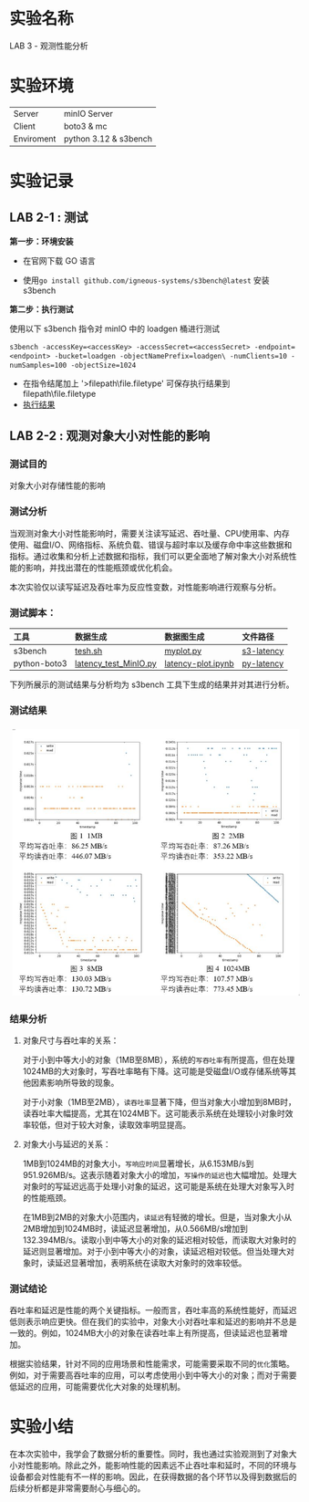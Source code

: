 # 实验名称

LAB 3 - 观测性能分析

# 实验环境

| | |
| :----- | :----- |
| Server | minIO Server |
| Client | boto3 & mc |
| Enviroment | python 3.12 & s3bench |

# 实验记录

## LAB 2-1 : 测试

**第一步：环境安装**

- 在官网下载 GO 语言

- 使用`go install github.com/igneous-systems/s3bench@latest` 安装 s3bench

**第二步：执行测试**

使用以下 s3bench 指令对 minIO 中的 loadgen 桶进行测试

    s3bench -accessKey=<accessKey> -accessSecret=<accessSecret> -endpoint=<endpoint> -bucket=loadgen -objectNamePrefix=loadgen\ -numClients=10 -numSamples=100 -objectSize=1024

- 在指令结尾加上 '>filepath\file.filetype' 可保存执行结果到 filepath\file.filetype
- [执行结果](figure/Lab3-s3-test.png)

## LAB 2-2 : 观测对象大小对性能的影响

### **测试目的**

对象大小对存储性能的影响

### **测试分析**

当观测对象大小对性能影响时，需要关注读写延迟、吞吐量、CPU使用率、内存使用、磁盘I/O、网络指标、系统负载、错误与超时率以及缓存命中率这些数据和指标。通过收集和分析上述数据和指标，我们可以更全面地了解对象大小对系统性能的影响，并找出潜在的性能瓶颈或优化机会。

本次实验仅以读写延迟及吞吐率为反应性变数，对性能影响进行观察与分析。

### **测试脚本：**

|工具|数据生成|数据图生成|文件路径|
|:---|:---|:---|:---|
|s3bench|[tesh.sh](assets/s3-latency/test.sh)|[myplot.py](assets/s3-latency/myplot.py)|[s3-latency](assets/s3-latency)
|python-boto3|[latency_test_MinIO.py](assets/py-latency/latency_test_MinIO.py) |[latency-plot.ipynb](assets/py-latency/latency-plot.ipynb)|[py-latency](assets/py-latency)

下列所展示的测试结果与分析均为 s3bench 工具下生成的结果并对其进行分析。

### **测试结果**

<div style="display: flex;">
    <img src="figure\Lab3_1-ObjectSize.JPG" alt="4Kgraph" style="flex: 50%; padding: 5px;">
</div>


### **结果分析**

1. 对象尺寸与吞吐率的关系：

     对于小到中等大小的对象（1MB至8MB），系统的`写吞吐率`有所提高，但在处理1024MB的大对象时，写吞吐率略有下降。这可能是受磁盘I/O或存储系统等其他因素影响所导致的现象。

    对于小对象（1MB至2MB），`读吞吐率`显著下降，但当对象大小增加到8MB时，读吞吐率大幅提高，尤其在1024MB下。这可能表示系统在处理较小对象时效率较低，但对于较大对象，读取效率明显提高。

2. 对象大小与延迟的关系：

    1MB到1024MB的对象大小，`写响应时间`显著增长，从6.153MB/s到951.926MB/s。这表示随着对象大小的增加，`写操作的延迟`也大幅增加。处理大对象时的写延迟远高于处理小对象的延迟，这可能是系统在处理大对象写入时的性能瓶颈。

   在1MB到2MB的对象大小范围内，`读延迟`有轻微的增长。但是，当对象大小从2MB增加到1024MB时，读延迟显著增加，从0.566MB/s增加到132.394MB/s。读取小到中等大小的对象的延迟相对较低，而读取大对象时的延迟则显著增加。对于小到中等大小的对象，读延迟相对较低。但当处理大对象时，读延迟显著增加，表明系统在读取大对象时的效率较低。

### **测试结论**

吞吐率和延迟是性能的两个关键指标。一般而言，吞吐率高的系统性能好，而延迟低则表示响应更快。但在我们的实验中，对象大小对吞吐率和延迟的影响并不总是一致的。例如，1024MB大小的对象在读吞吐率上有所提高，但读延迟也显著增加。

根据实验结果，针对不同的应用场景和性能需求，可能需要采取不同的`优化`策略。例如，对于需要高吞吐率的应用，可以考虑使用小到中等大小的对象；而对于需要低延迟的应用，可能需要优化大对象的处理机制。

# 实验小结

在本次实验中，我学会了数据分析的重要性。同时，我也通过实验观测到了对象大小对性能影响。除此之外，能影响性能的因素远不止吞吐率和延时，不同的环境与设备都会对性能有不一样的影响。因此，在获得数据的各个环节以及得到数据后的后续分析都是非常需要耐心与细心的。